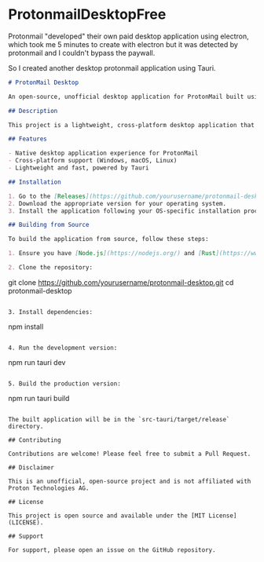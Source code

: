 # ProtonmailDesktopFree

Protonmail "developed" their own paid desktop application using electron, which took me 5 minutes to create with electron but it was detected by protonmail and I couldn't bypass the paywall.

So I created another desktop protonmail application using Tauri. 

```markdown
# ProtonMail Desktop

An open-source, unofficial desktop application for ProtonMail built using Tauri.

## Description

This project is a lightweight, cross-platform desktop application that wraps the ProtonMail web interface. It provides a native-like experience for ProtonMail users on desktop operating systems.

## Features

- Native desktop application experience for ProtonMail
- Cross-platform support (Windows, macOS, Linux)
- Lightweight and fast, powered by Tauri

## Installation

1. Go to the [Releases](https://github.com/yourusername/protonmail-desktop/releases) page.
2. Download the appropriate version for your operating system.
3. Install the application following your OS-specific installation process.

## Building from Source

To build the application from source, follow these steps:

1. Ensure you have [Node.js](https://nodejs.org/) and [Rust](https://www.rust-lang.org/tools/install) installed.

2. Clone the repository:
   ```
   git clone https://github.com/yourusername/protonmail-desktop.git
   cd protonmail-desktop
   ```

3. Install dependencies:
   ```
   npm install
   ```

4. Run the development version:
   ```
   npm run tauri dev
   ```

5. Build the production version:
   ```
   npm run tauri build
   ```

   The built application will be in the `src-tauri/target/release` directory.

## Contributing

Contributions are welcome! Please feel free to submit a Pull Request.

## Disclaimer

This is an unofficial, open-source project and is not affiliated with Proton Technologies AG.

## License

This project is open source and available under the [MIT License](LICENSE).

## Support

For support, please open an issue on the GitHub repository.
```
